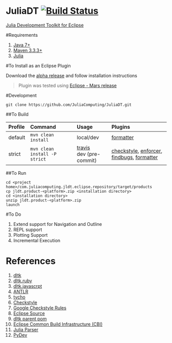 # JuliaDT [![Build Status](https://travis-ci.org/JuliaComputing/JuliaDT.svg?branch=master)](https://travis-ci.org/JuliaComputing/JuliaDT)

[Julia Development Toolkit for Eclipse](http://juliacomputing.com/blog/2016/02/06/Eclipse-JuliaDT.html)

#Requirements

1. [Java 7+](http://www.oracle.com/technetwork/java/javase/overview/index.html)
2. [Maven  3.3.3+](https://maven.apache.org/)
3. [Julia](http://julialang.org/downloads/)


#To Install as an Eclipse Plugin
   
Download the [alpha release](https://github.com/JuliaComputing/JuliaDT/releases/tag/v0.0.1) and follow installation instructions

> Plugin was tested using [Eclipse - Mars release](https://eclipse.org/mars/)

#Development

    git clone https://github.com/JuliaComputing/JuliaDT.git

##To Build

|Profile|Command|Usage|Plugins|
|:----|:-------|:-----------|:-------|
|default|`mvn clean install`|local/dev|[formatter](https://maven-java-formatter-plugin.googlecode.com/svn/site/0.3.1/usage.html)|
|strict|`mvn clean install -P strict`|[travis](https://travis-ci.org/JuliaComputing/JuliaDT) <br/> dev (pre-commit)|[checkstyle](https://maven.apache.org/plugins/maven-checkstyle-plugin/), [enforcer](http://maven.apache.org/enforcer/maven-enforcer-plugin/), [findbugs](http://findbugs.sourceforge.net/), [formatter](https://maven-java-formatter-plugin.googlecode.com/svn/site/0.3.1/usage.html)|
    

##To Run 

    cd <project home>/com.juliacomputing.jldt.eclipse.repository/target/products
    cp jldt.product-<platform>.zip <installation directory>
    cd <installation directory>
    unzip jldt.product-<platform>.zip
    launch

  
#To Do    
    
1. Extend support for Navigation and Outline
2. REPL support
3. Plotting Support
4. Incremental Execution

 
# References

1. [dltk](https://wiki.eclipse.org/DLTK)
2. [dltk.ruby](https://github.com/eclipse/dltk.ruby)
3. [dltk.javascrpt](https://github.com/eclipse/dltk.javascript)
4. [ANTLR](http://www.ANTLR.org)
5. [tycho](https://eclipse.org/tycho/)
6. [Checkstyle](http://eclipse-cs.sourceforge.net/#!/)
7. [Google Checkstyle Rules](https://github.com/checkstyle/checkstyle/blob/master/src/main/resources/google_checks.xml)
8. [Eclipse Source](https://git.eclipse.org/c/)
9. [dltk parent pom](https://git.eclipse.org/c/dltk/org.eclipse.dltk.releng.git/tree/build/pom.xml)
10. [Eclipse Common Build Infrastructure (CBI)](http://www.eclipse.org/community/eclipse_newsletter/2013/august/article3.php)
11. [Julia Parser](https://github.com/JuliaLang/JuliaParser.jl)
12. [PyDev](https://github.com/aptana/Pydev)

    
 

